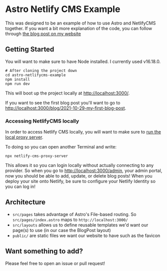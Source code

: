 # Astro Netlify CMS Example

This was designed to be an example of how to use Astro and NetlifyCMS
together. If you want a bit more explanation of the code, you can follow
through [the blog post on my website](https://prince.dev/astro-netlify-cms)

## Getting Started

You will want to make sure to have Node installed. I currently used v16.18.0.

```shell
# After cloning the project down
cd astro-netlifycms-example
npm install
npm run dev
```

This will boot up the project locally at [http://localhost:3000/](http://localhost:3000/).

If you want to see the first blog post you'll want to go to [http://localhost:3000/blog/2021-10-29-my-first-blog-post](http://localhost:3000/blog/2021-10-29-my-first-blog-post).

### Accessing NetlifyCMS locally

In order to access Netlify CMS locally, you will want to make sure to [run the local proxy server](https://www.netlifycms.org/docs/beta-features/#working-with-a-local-git-repository).

To doing so you can open another Terminal and write:

```shell
npx netlify-cms-proxy-server
```

This allows it so you can login locally without actually connecting to any provider. So when you go to [http://localhost:3000/admin](http://localhost:3000/admin), your admin portal, now you should be able to add, update, or delete blog posts! When you deploy your site onto Netlify,
be sure to configure your Netlify Identity so you can log in!

## Architecture

- `src/pages` takes advantage of Astro's File-based routing. So `src/pages/index.astro` maps to `http://localhost:3000/`
- `src/layouts` allows us to define reusable templates we'd want our page(s) to use (in our case the BlogPost layout)
- `public/` are static files we want our website to have such as the favicon


## Want something to add?

Please feel free to open an issue or pull request!